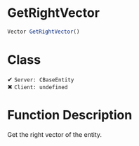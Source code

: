 # GetRightVector
```js	
Vector GetRightVector()
```
# Class
✔ `Server: CBaseEntity`  
✖ `Client: undefined`  

# Function Description
Get the right vector of the entity.
